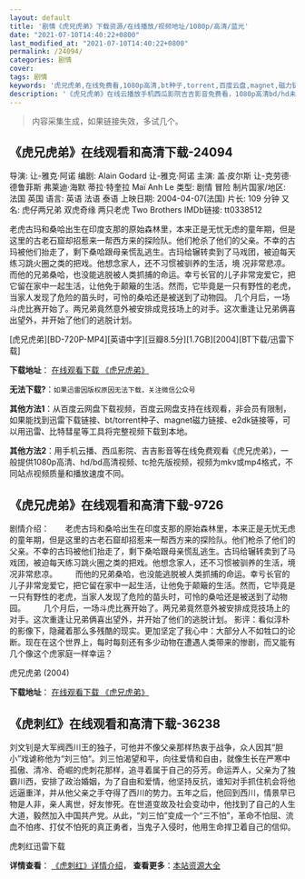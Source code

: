 ```yaml
---
layout: default
title: '剧情《虎兄虎弟》下载资源/在线播放/视频地址/1080p/高清/蓝光'
date: "2021-07-10T14:40:22+0800"
last_modified_at: "2021-07-10T14:40:22+0800"
permalink: /24094/
categories: 剧情
cover:
tags: 剧情
keywords: '虎兄虎弟,在线免费看,1080p高清,bt种子,torrent,百度云盘,magnet,磁力链,迅雷下载资源'
description: '《虎兄虎弟》在线云播放手机西瓜影院吉吉影音免费看，1080p高清bd/hd未删减完整版和tc抢先枪版，mkv/mp4格式，附带bt/torrent种子、magnet/磁力链、百度云盘、网盘资源迅雷下载链接'
---
```


>内容采集生成，如果链接失效，多试几个。


## 《虎兄虎弟》在线观看和高清下载-24094

导演: 让-雅克·阿诺 编剧: Alain Godard 让-雅克·阿诺 主演: 盖·皮尔斯 让-克劳德·德鲁菲斯 弗莱迪·海默 蒂拉·特奎拉 Maï Anh Le 类型: 剧情 冒险 制片国家/地区: 法国 英国 语言: 英语 法语 泰语 上映日期: 2004-04-07(法国) 片长: 109 分钟 又名: 虎仔两兄弟 双虎奇缘 两只老虎 Two Brothers IMDb链接: tt0338512

老虎古玛和桑哈出生在印度支那的原始森林里，本来正是无忧无虑的童年期，但是这里的古老石窟却招惹来一帮西方来的探险队。他们枪杀了他们的父亲。不幸的古玛被他们抬走了，剩下桑哈跟母亲慌乱逃生。古玛给辗转卖到了马戏团，被迫每天练习跳火圈之类的把戏。他想念家人，还不习惯被驯养的生活，境 况非常悲凉。 而他的兄弟桑哈，也没能逃脱被人类抓捕的命运。幸亏长官的儿子非常宠爱它，把它留在家中一起生活，让他免于颠簸的生活。然而，它毕竟是一只有野性的老虎，当家人发现了危险的苗头时，可怜的桑哈还是被送到了动物园。 几个月后，一场斗虎比赛开始了。两兄弟竟然意外被安排成竞技场上的对手。这次重逢让兄弟俩喜出望外，并开始了他们的逃脱计划。


[虎兄虎弟][BD-720P-MP4][英语中字][豆瓣8.5分][1.7GB][2004][BT下载/迅雷下载]

**下载地址**： [在线观看下载 《虎兄虎弟》](https://www.btdx8.com/torrent/two_brothers_2004.html) 


**无法下载?**：`如果迅雷因版权原因无法下载，关注微信公众号 `

**其他方法1**：从百度云网盘下载视频，百度云网盘支持在线观看，非会员有限制，如果能找到迅雷下载链接、bt/torrent种子、magnet磁力链接、e2dk链接等，可以用迅雷、比特彗星等工具将完整视频下载到本地。

**其他方法2**：用手机云播、西瓜影院、吉吉影音等在线免费观看《虎兄虎弟》，一般提供1080p高清、hd/bd高清视频、tc抢先版视频，视频为mkv或mp4格式，不同站点视频质量和播放速度不同。


## 《虎兄虎弟》在线观看和高清下载-9726

剧情介绍：　　老虎古玛和桑哈出生在印度支那的原始森林里，本来正是无忧无虑的童年期，但是这里的古老石窟却招惹来一帮西方来的探险队。他们枪杀了他们的父亲。不幸的古玛被他们抬走了，剩下桑哈跟母亲慌乱逃生。古玛给辗转卖到了马戏团，被迫每天练习跳火圈之类的把戏。他想念家人，还不习惯被驯养的生活，境 况非常悲凉。 　　而他的兄弟桑哈，也没能逃脱被人类抓捕的命运。幸亏长官的儿子非常宠爱它，把它留在家中一起生活，让他免于颠簸的生活。然而，它毕竟是一只有野性的老虎，当家人发现了危险的苗头时，可怜的桑哈还是被送到了动物园。 　　几个月后，一场斗虎比赛开始了。两兄弟竟然意外被安排成竞技场上的对手。这次重逢让兄弟俩喜出望外，并开始了他们的逃脱计划。 影评：看似淳朴的影像下，隐藏着那么多残酷的现实。更加坚定了我心中：大部分人不如牲口的论断。现在在这个世界上，每时每刻还有多少动物在遭遇人类带来的惨剧，而又能有几个像这个虎家庭一样幸运？


虎兄虎弟 (2004)

**下载地址**： [在线观看下载 《虎兄虎弟》](https://www.btbtdy.me/btdy/dy9096.html) 


## 《虎刺红》在线观看和高清下载-36238

刘文钊是大军阀西川王的独子，可他并不像父亲那样热衷于战争，众人因其“胆小”戏谑称他为&ldquo;刘三怕&ldquo;。刘三怕渴望和平，向往爱情和自由，就像生长在严寒中孤傲、清冷、奇崛的虎刺花那样，追寻着属于自己的芬芳。命运弄人，父亲为了独霸川西，安排了政治婚姻，为了自由和爱情，他坚持反抗，谁知对手抓住机会将他远逼重洋，并从他父亲之手夺得了西川的势力。五年之后，他回到西川，情景早已物是人非，亲人离世，好友惨死。在世道变故及社会变动中，他找到了自己的人生大道，毅然加入中国共产党。从此，“刘三怕&rdquo;变成一个&ldquo;三不怕&rdquo;，革命不怕屈、流血不怕疼、打仗不怕死的真正勇者，当鬼子入侵时，他用生命捍卫着自己的信仰。</span>


虎刺红迅雷下载

**详情查看**： [《虎刺红》详情介绍](/movie/36238/)， **查看更多**：[本站资源大全](/movie/t/all/)

